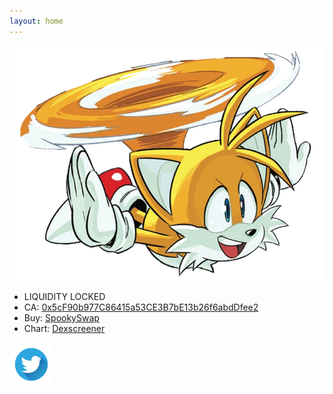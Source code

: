 ```yaml
---
layout: home
---
```


![Tails](/assets/images/tails-flying.png)

- LIQUIDITY LOCKED
- CA: <a href="https://ftmscan.com/token/0x5cF90b977C86415a53CE3B7bE13b26f6abdDfee2" target="_blank" rel="noopener noreferrer" class="break">0x5cF90b977C86415a53CE3B7bE13b26f6abdDfee2</a>
- Buy: <a href="https://spooky.fi/#/swap?inputCurrency=FTM&outputCurrency=0x5cF90b977C86415a53CE3B7bE13b26f6abdDfee2" target="_blank" rel="noopener noreferrer">SpookySwap</a>
- Chart: <a href="https://dexscreener.com/fantom/0xe9ece32363575e67aed463d2fb4e77a8294b004c" target="_blank" rel="noopener noreferrer">Dexscreener</a>

<a href="https://twitter.com/TailsFTM" target="_blank" rel="noopener noreferrer">
    <img src="assets/images/twitter.png" alt="twitter">
</a>
